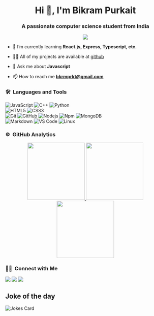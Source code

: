 <h1 align="center">Hi 👋, I'm Bikram Purkait</h1>
<h3 align="center">A passionate computer science student from India</h3>
	
<p align="center">
  <img src="https://komarev.com/ghpvc/?username=IamBikramPurkait&color=blueviolet&style=flat">
</p>

- 🌱 I’m currently learning **React.js, Express, Typescript, etc.**

- 👨‍💻 All of my projects are available at [github](https://github.com/IamBikramPurkait?tab=repositories)

- 💬 Ask me about **Javascript**

- 📫 How to reach me **bkrmprkt@gmail.com**


	
### 🛠 &nbsp;Languages and Tools

![JavaScript](https://img.shields.io/badge/-JavaScript-%23F7DF1C?style=for-the-badge&logo=javascript&logoColor=000000&labelColor=%23F7DF1C&color=%23FFCE5A)
![C++](https://img.shields.io/badge/C%2B%2B-00599C?style=for-the-badge&logo=c%2B%2B&logoColor=white)
![Python](http://img.shields.io/badge/-Python-3776AB?style=for-the-badge&logo=python&logoColor=ffffff)
<br>
![HTML5](https://img.shields.io/badge/-HTML5-%23E44D27?style=for-the-badge&logo=html5&logoColor=ffffff)
![CSS3](https://img.shields.io/badge/-CSS3-%231572B6?style=for-the-badge&logo=css3)
<br>
![Git](https://img.shields.io/badge/-Git-%23F05032?style=for-the-badge&logo=git&logoColor=%23ffffff)
![GitHub](https://img.shields.io/badge/-GitHub-181717?style=for-the-badge&logo=github)
![Nodejs](https://img.shields.io/badge/-Nodejs-339933?style=for-the-badge&logo=Node.js&logoColor=ffffff)
![Npm](https://img.shields.io/badge/-npm-CB3837?style=for-the-badge&logo=npm)
![MongoDB](https://img.shields.io/badge/MongoDB-4EA94B?style=for-the-badge&logo=mongodb&logoColor=white)
<br>
![Markdown](https://img.shields.io/badge/Markdown-000000?style=for-the-badge&logo=markdown&logoColor=white)
![VS Code](http://img.shields.io/badge/-VS%20Code-007ACC?style=for-the-badge&logo=visual-studio-code&logoColor=ffffff)
![Linux](http://img.shields.io/badge/-Linux-0078D6?style=for-the-badge&logo=linux&logoColor=ffffff)
<br/>

### ⚙️ &nbsp;GitHub Analytics

<p align="center">
<a href="https://github.com/IamBikramPurkait">
  <img height="180em" src="https://github-readme-stats-eight-theta.vercel.app/api?username=IamBikramPurkait&show_icons=true&theme=algolia&include_all_commits=true&count_private=true"/>
  <img height="180em" src="https://github-readme-stats-eight-theta.vercel.app/api/top-langs/?username=IamBikramPurkait&layout=compact&langs_count=8&theme=algolia"/>
  <img height="180em" src="https://github-readme-stats.vercel.app/api/wakatime?username=IamBikramPukait"/>

</a>
</p>

### 🤝🏻 &nbsp;Connect with Me

<p>
<!-- <a href="https://www.IamBikramPurkait.com"><img src="https://img.shields.io/badge/-adityavsingh.com-3423A6?style=for-the-badge&logo=Google-Chrome&logoColor=white"/></a> -->
<a href="https://www.linkedin.com/in/bikram-purkait-5463861a8/"><img src="https://img.shields.io/badge/-IamBikramPurkait-0077B5?style=flat&logo=Linkedin&logoColor=white"/></a>
<a href="mailto:bkrmprkt@gmail.com"><img src="https://img.shields.io/badge/-bkrmprkt@gmail.com-D14836?style=flat&logo=Gmail&logoColor=white"/></a>
<a href="https://twitter.com/IamBikramPurkait"><img src="https://img.shields.io/badge/-@IamBikramPurkait-1877F2?style=flat&logo=Twitter&logoColor=white"/></a>
</p>
<!-- <p align="center"><img align="center" src="https://github-readme-streak-stats.herokuapp.com/?user=IamBikramPurkait&" alt="IamBikramPurkait" /></p> -->








## Joke of the day  

![Jokes Card](https://readme-jokes.vercel.app/api)

